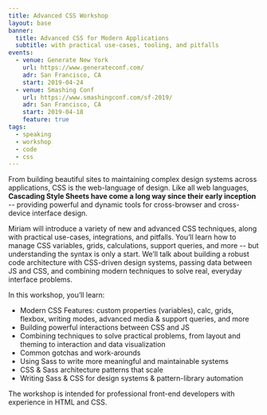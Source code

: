 ```yaml
---
title: Advanced CSS Workshop
layout: base
banner:
  title: Advanced CSS for Modern Applications
  subtitle: with practical use-cases, tooling, and pitfalls
events:
  - venue: Generate New York
    url: https://www.generateconf.com/
    adr: San Francisco, CA
    start: 2019-04-24
  - venue: Smashing Conf
    url: https://www.smashingconf.com/sf-2019/
    adr: San Francisco, CA
    start: 2019-04-18
    feature: true
tags:
  - speaking
  - workshop
  - code
  - css
---
```


From building beautiful sites
to maintaining complex design systems across applications,
CSS is the web-language of design.
Like all web languages,
**Cascading Style Sheets have come a long way
since their early inception** --
providing powerful and dynamic tools
for cross-browser and cross-device interface design.

Miriam will introduce a variety of new and advanced CSS techniques,
along with practical use-cases, integrations, and pitfalls.
You’ll learn how to manage CSS variables, grids, calculations,
support queries, and more --
but understanding the syntax is only a start.
We’ll talk about building a robust code architecture
with CSS-driven design systems,
passing data between JS and CSS,
and combining modern techniques to solve real,
everyday interface problems.

In this workshop, you’ll learn:

- Modern CSS Features:
  custom properties (variables), calc, grids, flexbox, writing modes,
  advanced media & support queries, and more
- Building powerful interactions between CSS and JS
- Combining techniques to solve practical problems,
  from layout and theming to interaction and data visualization
- Common gotchas and work-arounds
- Using Sass to write more meaningful and maintainable systems
- CSS & Sass architecture patterns that scale
- Writing Sass & CSS for design systems & pattern-library automation

The workshop is intended for professional front-end developers
with experience in HTML and CSS.
